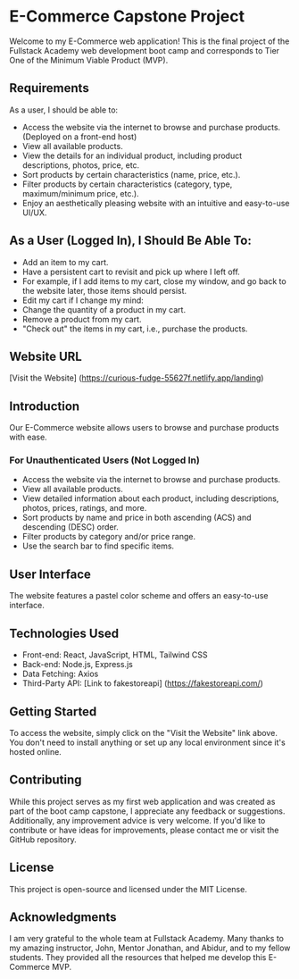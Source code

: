 # E-Commerce Capstone Project

Welcome to my E-Commerce web application! This is the final project of the Fullstack Academy web development boot camp and corresponds to Tier One of the Minimum Viable Product (MVP).

## Requirements

As a user, I should be able to:

- Access the website via the internet to browse and purchase products. (Deployed on a front-end host)
- View all available products.
- View the details for an individual product, including product descriptions, photos, price, etc.
- Sort products by certain characteristics (name, price, etc.).
- Filter products by certain characteristics (category, type, maximum/minimum price, etc.).
- Enjoy an aesthetically pleasing website with an intuitive and easy-to-use UI/UX.

## As a User (Logged In), I Should Be Able To:

- Add an item to my cart.
- Have a persistent cart to revisit and pick up where I left off.
- For example, if I add items to my cart, close my window, and go back to the website later, those items should persist.
- Edit my cart if I change my mind:
- Change the quantity of a product in my cart.
- Remove a product from my cart.
- "Check out" the items in my cart, i.e., purchase the products.

## Website URL

[Visit the Website] (https://curious-fudge-55627f.netlify.app/landing)

## Introduction

Our E-Commerce website allows users to browse and purchase products with ease.

### For Unauthenticated Users (Not Logged In)

- Access the website via the internet to browse and purchase products.
- View all available products.
- View detailed information about each product, including descriptions, photos, prices, ratings, and more.
- Sort products by name and price in both ascending (ACS) and descending (DESC) order.
- Filter products by category and/or price range.
- Use the search bar to find specific items.

## User Interface

The website features a pastel color scheme and offers an easy-to-use interface.

## Technologies Used

- Front-end: React, JavaScript, HTML, Tailwind CSS
- Back-end: Node.js, Express.js
- Data Fetching: Axios
- Third-Party API: [Link to fakestoreapi] (https://fakestoreapi.com/)

## Getting Started

To access the website, simply click on the "Visit the Website" link above. You don't need to install anything or set up any local environment since it's hosted online.

## Contributing

While this project serves as my first web application and was created as part of the boot camp capstone, I appreciate any feedback or suggestions. Additionally, any improvement advice is very welcome. If you'd like to contribute or have ideas for improvements, please contact me or visit the GitHub repository.

## License

This project is open-source and licensed under the MIT License.

## Acknowledgments

I am very grateful to the whole team at Fullstack Academy. Many thanks to my amazing instructor, John, Mentor Jonathan, and Abidur, and to my fellow students. They provided all the resources that helped me develop this E-Commerce MVP.
